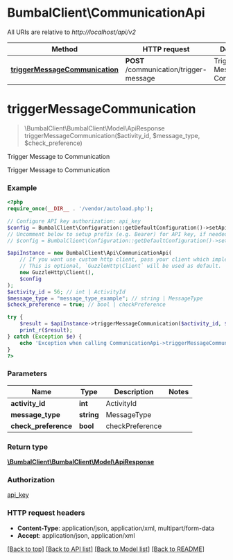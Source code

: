 # BumbalClient\CommunicationApi

All URIs are relative to *http://localhost/api/v2*

Method | HTTP request | Description
------------- | ------------- | -------------
[**triggerMessageCommunication**](CommunicationApi.md#triggerMessageCommunication) | **POST** /communication/trigger-message | Trigger Message to Communication


# **triggerMessageCommunication**
> \BumbalClient\BumbalClient\Model\ApiResponse triggerMessageCommunication($activity_id, $message_type, $check_preference)

Trigger Message to Communication

Trigger Message to Communication

### Example
```php
<?php
require_once(__DIR__ . '/vendor/autoload.php');

// Configure API key authorization: api_key
$config = BumbalClient\Configuration::getDefaultConfiguration()->setApiKey('ApiKey', 'YOUR_API_KEY');
// Uncomment below to setup prefix (e.g. Bearer) for API key, if needed
// $config = BumbalClient\Configuration::getDefaultConfiguration()->setApiKeyPrefix('ApiKey', 'Bearer');

$apiInstance = new BumbalClient\Api\CommunicationApi(
    // If you want use custom http client, pass your client which implements `GuzzleHttp\ClientInterface`.
    // This is optional, `GuzzleHttp\Client` will be used as default.
    new GuzzleHttp\Client(),
    $config
);
$activity_id = 56; // int | ActivityId
$message_type = "message_type_example"; // string | MessageType
$check_preference = true; // bool | checkPreference

try {
    $result = $apiInstance->triggerMessageCommunication($activity_id, $message_type, $check_preference);
    print_r($result);
} catch (Exception $e) {
    echo 'Exception when calling CommunicationApi->triggerMessageCommunication: ', $e->getMessage(), PHP_EOL;
}
?>
```

### Parameters

Name | Type | Description  | Notes
------------- | ------------- | ------------- | -------------
 **activity_id** | **int**| ActivityId |
 **message_type** | **string**| MessageType |
 **check_preference** | **bool**| checkPreference |

### Return type

[**\BumbalClient\BumbalClient\Model\ApiResponse**](../Model/ApiResponse.md)

### Authorization

[api_key](../../README.md#api_key)

### HTTP request headers

 - **Content-Type**: application/json, application/xml, multipart/form-data
 - **Accept**: application/json, application/xml

[[Back to top]](#) [[Back to API list]](../../README.md#documentation-for-api-endpoints) [[Back to Model list]](../../README.md#documentation-for-models) [[Back to README]](../../README.md)

